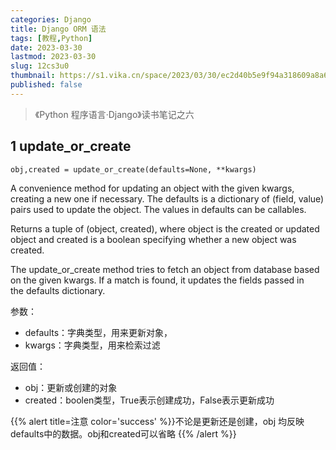 ```yaml
---
categories: Django
title: Django ORM 语法
tags: [教程,Python]
date: 2023-03-30
lastmod: 2023-03-30 
slug: 12cs3u0
thumbnail: https://s1.vika.cn/space/2023/03/30/ec2d40b5e9f94a318609a8a6bd167f92
published: false
---
```


>《Python 程序语言·Django》读书笔记之六

## 1 update_or_create  

`obj,created = update_or_create(defaults=None, **kwargs)`  

A convenience method for updating an object with the given kwargs, creating a new one if necessary. The defaults is a dictionary of (field, value) pairs used to update the object. The values in defaults can be callables.  

Returns a tuple of (object, created), where object is the created or updated object and created is a boolean specifying whether a new object was created.  

The update_or_create method tries to fetch an object from database based on the given kwargs. If a match is found, it updates the fields passed in the defaults dictionary. 

参数：  

- defaults：字典类型，用来更新对象，  
- kwargs：字典类型，用来检索过滤  

返回值：  

- obj：更新或创建的对象  
- created：boolen类型，True表示创建成功，False表示更新成功

{{% alert title=注意 color='success' %}}不论是更新还是创建，obj 均反映 defaults中的数据。obj和created可以省略
  {{% /alert %}} 


 


